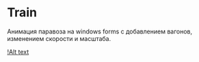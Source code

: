 # Train
Анимация паравоза на windows forms с добавлением вагонов, изменением скорости и масштаба.

[!Alt text](https://github.com/Alexey9741/Train/blob/master/images/TRAIN_Form_2020-12-21_01-10-10.gif?raw=true)
